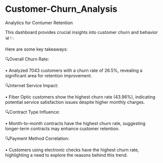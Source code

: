 # Customer-Churn_Analysis

 Analytics for Contumer Retention

This dashboard provides crucial insights into customer churn and behavior📊✨. 

Here are some key takeaways:

🔍Overall Churn Rate:

• Analyzed 7043 customers with a churn rate of 26.5%, revealing a significant area for retention improvement.

🔍Internet Service Impact:

• Fiber Optic customers show the highest churn rate (43.96%), indicating potential service satisfaction issues despite higher monthly charges.

🔍Contract Type Influence:

• Month-to-month contracts have the highest churn rate, suggesting longer-term contracts may enhance customer retention.

🔍Payment Method Correlation:

• Customers using electronic checks have the highest churn rate, highlighting a need to explore the reasons behind this trend.
